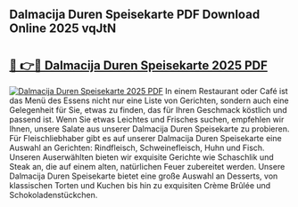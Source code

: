 ## Dalmacija Duren Speisekarte PDF Download Online 2025 vqJtN

# <h2><a href="http://gcd9ya1.nevu.top/?p=Dalmacija+Duren+Speisekarte">🔗 👉🔴 Dalmacija Duren Speisekarte 2025 PDF</a></h2>

[![Dalmacija Duren Speisekarte 2025 PDF](https://i.imgur.com/dBaPXMq.png)](http://gcd9ya1.nevu.top/?p=Dalmacija+Duren+Speisekarte)
In einem Restaurant oder Café ist das Menü des Essens nicht nur eine Liste von Gerichten, sondern auch eine Gelegenheit für Sie, etwas zu finden, das für Ihren Geschmack köstlich und passend ist. Wenn Sie etwas Leichtes und Frisches suchen, empfehlen wir Ihnen, unsere Salate aus unserer Dalmacija Duren Speisekarte zu probieren. Für Fleischliebhaber gibt es auf unserer Dalmacija Duren Speisekarte eine Auswahl an Gerichten: Rindfleisch, Schweinefleisch, Huhn und Fisch. Unseren Auserwählten bieten wir exquisite Gerichte wie Schaschlik und Steak an, die auf einem alten, natürlichen Feuer zubereitet werden. Unsere Dalmacija Duren Speisekarte bietet eine große Auswahl an Desserts, von klassischen Torten und Kuchen bis hin zu exquisiten Crème Brûlée und Schokoladenstückchen.
